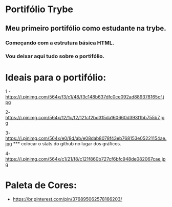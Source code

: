 # Portifólio Trybe
## Meu primeiro portifólio como estudante na trybe.
### Começando com a estrutura básica HTML.
### Vou deixar aqui tudo sobre o portifólio.
# Ideais para o portifólio:
1 - https://i.pinimg.com/564x/f3/c1/48/f3c148b637dfc0ce092ad889378165cf.jpg

2- https://i.pinimg.com/564x/12/1c/f2/121cf2bd315da160660d393f1bb755b7.jpg

3-https://i.pinimg.com/564x/e0/8d/ab/e08dab8078f43eb768153e05221154ae.jpg *** colocar o stats do github no lugar dos gráficos.

4- https://i.pinimg.com/564x/c1/21/f8/c121f860b727cf6bfc948de082067cae.jpg

# Paleta de Cores:
- https://br.pinterest.com/pin/376895062578166203/
